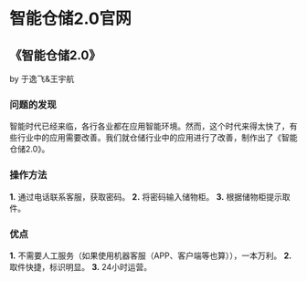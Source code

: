 # 智能仓储2.0官网

## 《智能仓储2.0》
by 于逸飞&王宇航
### 问题的发现
  智能时代已经来临，各行各业都在应用智能环境。然而，这个时代来得太快了，有些行业中的应用需要改善。我们就仓储行业中的应用进行了改善，制作出了《智能仓储2.0》。
### 操作方法
**1.**	通过电话联系客服，获取密码。 
**2.**	将密码输入储物柜。 
**3.**	根据储物柜提示取件。 
### 优点
**1.**	不需要人工服务（如果使用机器客服（APP、客户端等也算）），一本万利。 
**2.**	取件快捷，标识明显。 
**3.**	24小时运营。 
